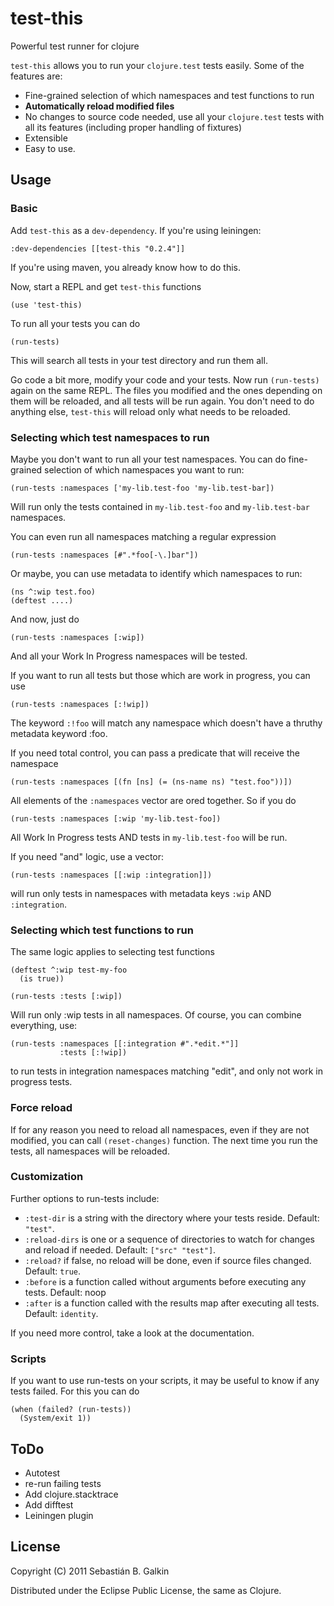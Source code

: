# test-this

Powerful test runner for clojure

`test-this` allows you to run your `clojure.test` tests easily. Some of the features are:

* Fine-grained selection of which namespaces and test functions to run
* **Automatically reload modified files**
* No changes to source code needed, use all your `clojure.test` tests with all its features (including proper handling of
  fixtures)
* Extensible
* Easy to use.

## Usage

### Basic

Add `test-this` as a `dev-dependency`. If you're using leiningen:

    :dev-dependencies [[test-this "0.2.4"]]

If you're using maven, you already know how to do this.

Now, start a REPL and get `test-this` functions

    (use 'test-this)

To run all your tests you can do

    (run-tests)

This will search all tests in your test directory and run them all.

Go code a bit more, modify your code and your tests. Now run `(run-tests)` again on the same
REPL. The files you modified and the ones depending on them will be reloaded, and all
tests will be run again. You don't need to do anything else, `test-this` will reload
only what needs to be reloaded.

### Selecting which test namespaces to run

Maybe you don't want to run all your test namespaces. You can do fine-grained selection
of which namespaces you want to run:

    (run-tests :namespaces ['my-lib.test-foo 'my-lib.test-bar])

Will run only the tests contained in `my-lib.test-foo` and `my-lib.test-bar` namespaces.

You can even run all namespaces matching a regular expression

    (run-tests :namespaces [#".*foo[-\.]bar"])

Or maybe, you can use metadata to identify which namespaces to run:

    (ns ^:wip test.foo)
    (deftest ....)

And now, just do

    (run-tests :namespaces [:wip])

And all your Work In Progress namespaces will be tested.

If you want to run all tests but those which are work in progress, you can use

    (run-tests :namespaces [:!wip])

The keyword `:!foo` will match any namespace which doesn't have a thruthy metadata
keyword :foo.

If you need total control, you can pass a predicate that will receive the namespace

    (run-tests :namespaces [(fn [ns] (= (ns-name ns) "test.foo"))])

All elements of the `:namespaces` vector are ored together. So if you do

    (run-tests :namespaces [:wip 'my-lib.test-foo])

All Work In Progress tests AND tests in `my-lib.test-foo` will be run.

If you need "and" logic, use a vector:

    (run-tests :namespaces [[:wip :integration]])

will run only tests in namespaces with metadata keys `:wip` AND `:integration`.

### Selecting which test functions to run

The same logic applies to selecting test functions

    (deftest ^:wip test-my-foo
      (is true))

    (run-tests :tests [:wip])

Will run only :wip tests in all namespaces. Of course, you can combine everything, use:

    (run-tests :namespaces [[:integration #".*edit.*"]]
               :tests [:!wip])

to run tests in integration namespaces matching "edit", and only not work in progress
tests.

### Force reload

If for any reason you need to reload all namespaces, even if they are not modified,
you can call `(reset-changes)` function. The next time you run the tests, all
namespaces will be reloaded.

### Customization

Further options to run-tests include:

* `:test-dir` is a string with the directory where your tests reside. Default: `"test"`.
* `:reload-dirs` is one or a sequence of directories to watch for changes and reload if needed. Default: `["src" "test"]`.
* `:reload?` if false, no reload will be done, even if source files changed. Default: `true`.
* `:before` is a function called without arguments before executing any tests. Default: noop
* `:after` is a function called with the results map after executing all tests. Default: `identity`.

If you need more control, take a look at the documentation.

### Scripts

If you want to use run-tests on your scripts, it may be useful to know if any tests
failed. For this you can do

    (when (failed? (run-tests))
      (System/exit 1))

## ToDo

* Autotest
* re-run failing tests
* Add clojure.stacktrace
* Add difftest
* Leiningen plugin

## License


Copyright (C) 2011 Sebastián B. Galkin

Distributed under the Eclipse Public License, the same as Clojure.
